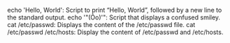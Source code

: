 echo 'Hello, World': Script to print “Hello, World”, followed by a new line to the standard output.
echo '\"(Ôo)'": Script that displays a confused smiley.
cat /etc/passwd: Displays the content of the /etc/passwd file.
cat /etc/passwd /etc/hosts: Display the content of /etc/passwd and /etc/hosts.
